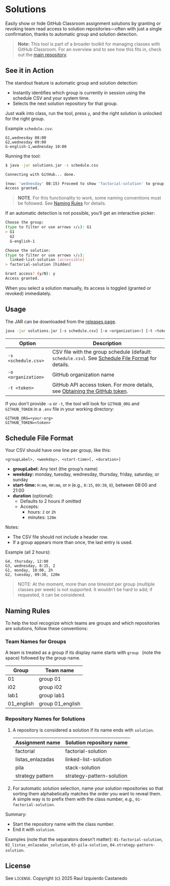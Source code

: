 # Solutions

Easily show or hide GitHub Classroom assignment solutions by granting or revoking team read access to solution repositories—often with just a single confirmation, thanks to automatic group and solution detection.

> **Note:** This tool is part of a broader toolkit for managing classes with GitHub Classroom. For an overview and to see how this fits in, check out the [main repository](https://github.com/raul-izquierdo/classroom-tools).

## See it in Action

The standout feature is automatic group and solution detection:
- Instantly identifies which group is currently in session using the schedule CSV and your system time.
- Selects the next solution repository for that group.

Just walk into class, run the tool, press `y`, and the right solution is unlocked for the right group.

Example `schedule.csv`:
```csv
G1,wednesday 08:00
G2,wednesday 09:00
G-english-1,wednesday 10:00
```

Running the tool:
```bash
$ java -jar solutions.jar -s schedule.csv

Connecting with GitHub... done.

(now: 'wednesday' 08:15) Proceed to show 'factorial-solution' to group 'G1'? (y/N): y
Access granted.
```

> **NOTE**. For this functionality to work, some naming conventions must be followed. See [Naming Rules](#naming-rules) for details.

If an automatic detection is not possible, you’ll get an interactive picker:

```bash
Choose the group:
(type to filter or use arrows ↑/↓): G1
> G1
  G2
  G-english-1

Choose the solution:
(type to filter or use arrows ↑/↓):
  linked-list-solution [accessible]
> factorial-solution [hidden]

Grant access? (y/N): y
Access granted.
```

When you select a solution manually, its access is toggled (granted or revoked) immediately.

## Usage

The JAR can be downloaded from the [releases page](https://github.com/raul-izquierdo/solutions/releases).

```bash
java -jar solutions.jar [-s schedule.csv] [-o <organization>] [-t <token>]
```

| Option              | Description                                             |
|---------------------|---------------------------------------------------------|
| `-s <schedule.csv>` | CSV file with the group schedule (default: `schedule.csv`). See [Schedule File Format](#schedule-file-format) for details. |
| `-o <organization>` | GitHub organization name                               |
| `-t <token>`        | GitHub API access token. For more details, see [Obtaining the GitHub token](https://github.com/raul-izquierdo/classroom-tools#obtaining-the-github-token).                                |

If you don’t provide `-o` or `-t`, the tool will look for `GITHUB_ORG` and `GITHUB_TOKEN` in a `.env` file in your working directory:
```dotenv
GITHUB_ORG=<your-org>
GITHUB_TOKEN=<token>
```

## Schedule File Format

Your CSV should have one line per group, like this:

```csv
<groupLabel>, <weekday>, <start-time>[, <duration>]
```

- **groupLabel:** Any text (the group’s name)
- **weekday:** monday, tuesday, wednesday, thursday, friday, saturday, or sunday
- **start-time:** `H:mm`, `HH:mm`, or `H` (e.g., `8:15`, `09:30`, `8`), between 08:00 and 21:00
- **duration** (optional):
  - Defaults to 2 hours if omitted
  - Accepts:
    - hours: `2` or `2h`
    - minutes: `120m`

Notes:
- The CSV file should not include a header row.
- If a group appears more than once, the last entry is used.

Example (all 2 hours):
```csv
G4, thursday, 12:00
G3, wednesday, 8:15, 2
G1, monday, 10:00, 2h
G2, tuesday, 09:30, 120m
```

> NOTE: At the moment, more than one timeslot per group (multiple classes per week) is not supported. It wouldn’t be hard to add; if requested, it can be considered.

## Naming Rules

To help the tool recognize which teams are groups and which repositories are solutions, follow these conventions:

### Team Names for Groups

A team is treated as a group if its display name starts with `group ` (note the space) followed by the group name.

| Group      | Team name         |
|------------|-------------------|
| 01         | group 01          |
| i02        | group i02         |
| lab1       | group lab1        |
| 01_english | group 01_english  |

### Repository Names for Solutions

1. A repository is considered a solution if its name ends with `solution`.

    | Assignment name   | Solution repository name   |
    |-------------------|---------------------------|
    | factorial         | factorial-solution        |
    | listas_enlazadas  | linked-list-solution      |
    | pila              | stack-solution            |
    | strategy pattern  | strategy-pattern-solution |

2. For automatic solution selection, name your solution repositories so that sorting them alphabetically matches the order you want to reveal them. A simple way is to prefix them with the class number, e.g., `01-factorial-solution`.

Summary:
- Start the repository name with the class number.
- End it with `solution`.

Examples (note that the separators doesn’t matter):
`01-factorial-solution`, `02_listas_enlazadas_solution`, `03-pila-solution`, `04.strategy-pattern-solution`.

## License

See `LICENSE`.
Copyright (c) 2025 Raul Izquierdo Castanedo
